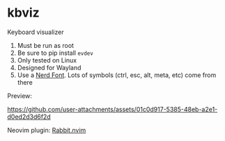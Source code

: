 # kbviz
Keyboard visualizer

1. Must be run as root
2. Be sure to pip install `evdev`
3. Only tested on Linux
4. Designed for Wayland
5. Use a [Nerd Font](https://nerdfonts.com). Lots of symbols (ctrl, esc, alt, meta, etc) come from there

Preview:


https://github.com/user-attachments/assets/01c0d917-5385-48eb-a2e1-d0ed2d3d6f2d

Neovim plugin: [Rabbit.nvim](https://github.com/voxelprismatic/rabbit.nvim)
